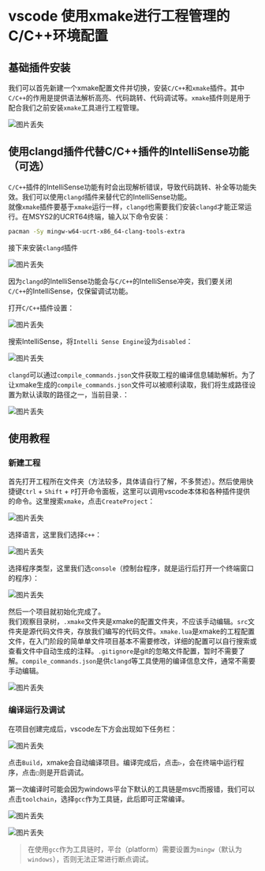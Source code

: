 # vscode 使用xmake进行工程管理的C/C++环境配置

## 基础插件安装

我们可以首先新建一个xmake配置文件并切换，安装`C/C++`和`xmake`插件。其中`C/C++`的作用是提供语法解析高亮、代码跳转、代码调试等。`xmake`插件则是用于配合我们之前安装`xmake`工具进行工程管理。

![图片丢失](img/vscode_xmake_1.jpg "需要安装的插件")

## 使用clangd插件代替C/C++插件的IntelliSense功能（可选）

`C/C++`插件的IntelliSense功能有时会出现解析错误，导致代码跳转、补全等功能失效。我们可以使用`clangd`插件来替代它的IntelliSense功能。  
就像`xmake`插件要基于`xmake`运行一样，`clangd`也需要我们安装`clangd`才能正常运行。在MSYS2的UCRT64终端，输入以下命令安装：

```bash
pacman -Sy mingw-w64-ucrt-x86_64-clang-tools-extra
```

接下来安装`clangd`插件

![图片丢失](img/vscode_xmake_2.jpg "clangd插件")

因为`clangd`的IntelliSense功能会与`C/C++`的IntelliSense冲突，我们要关闭`C/C++`的IntelliSense，仅保留调试功能。

打开`C/C++`插件设置：

![图片丢失](img/vscode_xmake_3.jpg "C/C++插件设置")

搜索IntelliSense，将`Intelli Sense Engine`设为`disabled`：

![图片丢失](img/vscode_xmake_4.jpg "禁用IntelliSense")

`clangd`可以通过`compile_commands.json`文件获取工程的编译信息辅助解析。为了让xmake生成的`compile_commands.json`文件可以被顺利读取，我们将生成路径设置为默认读取的路径之一，当前目录`.`：

![图片丢失](img/vscode_xmake_5.jpg "修改Compile Commands Directory")

## 使用教程

### 新建工程

首先打开工程所在文件夹（方法较多，具体请自行了解，不多赘述）。然后使用快捷键`Ctrl` + `Shift` + `P`打开命令面板，这里可以调用vscode本体和各种插件提供的命令。这里搜索`xmake`，点击`CreateProject`：

![图片丢失](img/vscode_xmake_6.jpg "创建新工程")

选择语言，这里我们选择`c++`：

![图片丢失](img/vscode_xmake_7.jpg "选择语言")

选择程序类型，这里我们选`console`（控制台程序，就是运行后打开一个终端窗口的程序）：

![图片丢失](img/vscode_xmake_8.jpg "选择程序类型")

然后一个项目就初始化完成了。  
我们观察目录树，`.xmake`文件夹是xmake的配置文件夹，不应该手动编辑。`src`文件夹是源代码文件夹，存放我们编写的代码文件。`xmake.lua`是xmake的工程配置文件，在入门阶段的简单单文件项目基本不需要修改，详细的配置可以自行搜索或查看文件中自动生成的注释。`.gitignore`是git的忽略文件配置，暂时不需要了解。`compile_commands.json`是供`clangd`等工具使用的编译信息文件，通常不需要手动编辑。

![图片丢失](img/vscode_xmake_9.jpg "新建工程目录结构")

### 编译运行及调试

在项目创建完成后，vscode左下方会出现如下任务栏：

![图片丢失](img/vscode_xmake_10.jpg "xmake任务栏")

点击`Build`，xmake会自动编译项目。编译完成后，点击`▷`，会在终端中运行程序，点击`▢`则是开启调试。

第一次编译时可能会因为windows平台下默认的工具链是msvc而报错，我们可以点击`toolchain`，选择`gcc`作为工具链，此后即可正常编译。

![图片丢失](img/vscode_xmake_11.jpg "选择gcc工具链")

![图片丢失](img/vscode_xmake_12.png "编译报错")

>在使用`gcc`作为工具链时，平台（platform）需要设置为`mingw`（默认为`windows`），否则无法正常进行断点调试。
